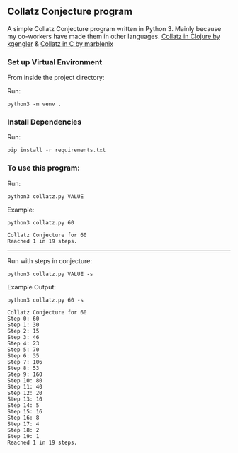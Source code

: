 ## Collatz Conjecture program

A simple Collatz Conjecture program written in Python 3. Mainly because my 
co-workers have made them in other languages. 
[Collatz in Clojure by kgengler](https://github.com/kgengler/collatz-clojure) & 
[Collatz in C by marblenix](https://github.com/marblenix/Collatz-Conjecture-Steps)


### Set up Virtual Environment
From inside the project directory:

Run:
~~~
python3 -m venv .
~~~

### Install Dependencies

Run:
~~~
pip install -r requirements.txt
~~~

### To use this program:

Run:
~~~
python3 collatz.py VALUE
~~~
Example:
~~~
python3 collatz.py 60

Collatz Conjecture for 60
Reached 1 in 19 steps.
~~~
---
Run with steps in conjecture:
~~~
python3 collatz.py VALUE -s
~~~
Example Output:
~~~
python3 collatz.py 60 -s

Collatz Conjecture for 60
Step 0: 60
Step 1: 30
Step 2: 15
Step 3: 46
Step 4: 23
Step 5: 70
Step 6: 35
Step 7: 106
Step 8: 53
Step 9: 160
Step 10: 80
Step 11: 40
Step 12: 20
Step 13: 10
Step 14: 5
Step 15: 16
Step 16: 8
Step 17: 4
Step 18: 2
Step 19: 1
Reached 1 in 19 steps.
~~~

